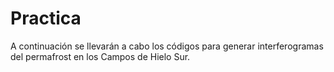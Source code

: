 # Practica

A continuación se llevarán a cabo los códigos para generar interferogramas del permafrost en los Campos de Hielo Sur. 
